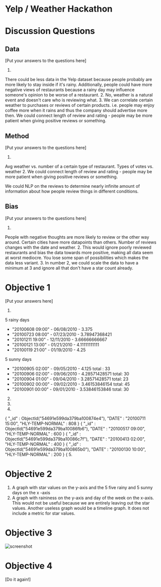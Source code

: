 # Yelp / Weather Hackathon

# Discussion Questions

## Data

[Put your answers to the questions here]

1.
There could be less data in the Yelp dataset because people probably are more likely to stay inside if it's rainy.  Additionally, people could have more negative views of restaurants because a rainy day may influence someone's opinion to be worse of a restaurant.
2.
No, weather is a natural event and doesn't care who is reviewing what.
3.
We can correlate certain weather to purchases or reviews of certain products. i.e. people may enjoy coffee more when it rains and thus the company should advertise more then.  We could connect length of review and rating - people may be more patient when giving positive reviews or something.

## Method

[Put your answers to the questions here]

1.
Avg weather vs. number of a certain type of restaurant.
Types of votes vs. weather
2.
We could connect length of review and rating - people may be more patient when giving positive reviews or something.

We could NLP on the reviews to determine nearly infinite amount of information about how people review things in different conditions.


## Bias

[Put your answers to the questions here]

1.
People with negative thoughts are more likely to review or the other way around. Certain cities have more datapoints than others.  Number of reviews changes with the date and weather.
2.
This would ignore poorly reviewed restaurants and bias the data towards more positive, making all data seem at worst mediocre. You lose some span of possibilities which makes the data less variant.
3.
In number 2, we could scale the data to have a minimum at 3 and ignore all that don't have a star count already.

# Objective 1
[Put your answers here]

1.
5 rainy days 
 * "20100608 09:00" - 06/08/2010 - 3.375
 * "20100723 08:00" - 07/23/2010 - 3.78947368421
 * "20101211 19:00" - 12/11/2010 - 3.66666666667
 * "20100121 13:00" - 01/21/2010 - 4.11111111111
 * "20100119 21:00" - 01/19/2010 - 4.25

5 sunny days
 * "20100905 02:00" - 09/05/2010 - 4.125 total : 33
 * "20100906 02:00" - 09/06/2010 - 4.28571428571 total: 30
 * "20100904 01:00" - 09/04/2010 - 3.28571428571 total: 23
 * "20100902 00:00" - 09/02/2010 - 3.46153846154 total: 45
 * "20100901 00:00" - 09/01/2010 - 3.53846153846 total: 30
2.
3.
4.
{
        "_id" : ObjectId("54691e599da379ba100874e4"),
        "DATE" : "20100711 15:00",
        "HLY-TEMP-NORMAL" : 808
}
{
        "_id" : ObjectId("54691e599da379ba10086fb6"),
        "DATE" : "20100517 09:00",
        "HLY-TEMP-NORMAL" : 600
}
{
        "_id" : ObjectId("54691e599da379ba10086c7f"),
        "DATE" : "20100413 02:00",
        "HLY-TEMP-NORMAL" : 400
}
{
        "_id" : ObjectId("54691e599da379ba100865b0"),
        "DATE" : "20100130 10:00",
        "HLY-TEMP-NORMAL" : 200
}
{
5.

# Objective 2

1. A graph with star values on the y-axis and the 5 five rainy and 5 sunny days on the x -axis
2. A graph with raininess on the y-axis and day of the week on the x-axis. This would not be useful because we are entirely leaving out the star values. Another useless graph would be a timeline graph. It does not include a metric for star values.

# Objective 3
![screenshot](http://i.imgur.com/K8FW4tY.png)

# Objective 4

[Do it again!]



